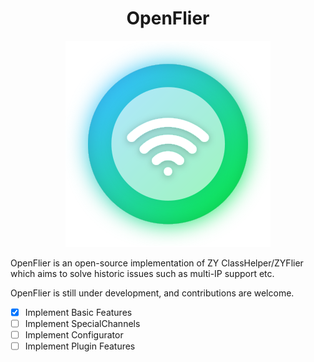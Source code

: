 <h1 align=center>OpenFlier</h1>

<div align=center>
<img src="icon.svg"/>
</div>

OpenFlier is an open-source implementation of ZY ClassHelper/ZYFlier which aims to solve historic issues such as multi-IP support etc.

OpenFlier is still under development, and contributions are welcome.

- [x] Implement Basic Features
- [ ] Implement SpecialChannels
- [ ] Implement Configurator
- [ ] Implement Plugin Features